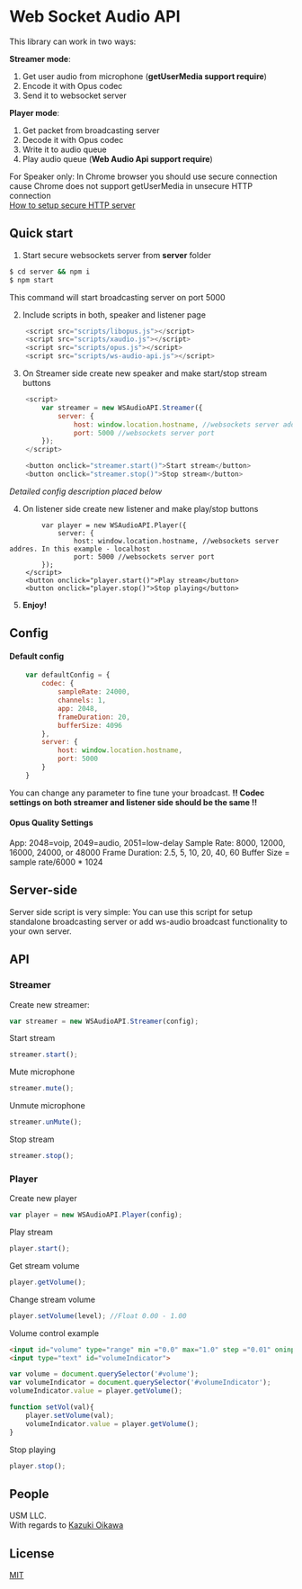 Web Socket Audio API
====================

This library can work in two ways:  

**Streamer mode**:  
  1.  Get user audio from microphone (**getUserMedia support require**)  
  2.  Encode it with Opus codec  
  3.  Send it to websocket server  
  
**Player mode**:  
  1.  Get packet from broadcasting server  
  2.  Decode it with Opus codec  
  3.  Write it to audio queue  
  4.  Play audio queue (**Web Audio Api support require**)  
   
 For Speaker only:
 In Chrome browser you should use secure connection cause Chrome does not support getUserMedia in unsecure HTTP connection  
 [How to setup secure HTTP server](https://docs.nodejitsu.com/articles/HTTP/servers/how-to-create-a-HTTPS-server) 
 
Quick start
-----------

1. Start secure websockets server from **server** folder
```bash
$ cd server && npm i
$ npm start
```
This command will start broadcasting server on port 5000

2. Include scripts in both, speaker and listener page
```js
    <script src="scripts/libopus.js"></script>
    <script src="scripts/xaudio.js"></script>
    <script src="scripts/opus.js"></script>
    <script src="scripts/ws-audio-api.js"></script>
```

3. On Streamer side create new speaker and make start/stop stream buttons
```js
    <script>
        var streamer = new WSAudioAPI.Streamer({
            server: {
                host: window.location.hostname, //websockets server addres. In this example - localhost
                port: 5000 //websockets server port
        });
    </script>

    <button onclick="streamer.start()">Start stream</button>
    <button onclick="streamer.stop()">Stop stream</button>
```
*Detailed config description placed below*

4. On listener side create new listener and make play/stop buttons
```<script>
        var player = new WSAudioAPI.Player({
            server: {
                host: window.location.hostname, //websockets server addres. In this example - localhost
                port: 5000 //websockets server port
        });
    </script>
    <button onclick="player.start()">Play stream</button>
    <button onclick="player.stop()">Stop playing</button>
```

5. **Enjoy!**

Config
------

#### Default config
```js
    var defaultConfig = { 
        codec: {
            sampleRate: 24000,
            channels: 1,
            app: 2048,
            frameDuration: 20,
            bufferSize: 4096
        },
        server: {
            host: window.location.hostname,
            port: 5000
        }
    }
```

You can change any parameter to fine tune your broadcast.
**!! Codec settings on both streamer and listener side should be the same !!**

#### Opus Quality Settings

App: 2048=voip, 2049=audio, 2051=low-delay
Sample Rate: 8000, 12000, 16000, 24000, or 48000
Frame Duration: 2.5, 5, 10, 20, 40, 60
Buffer Size = sample rate/6000 * 1024

Server-side
-----------
Server side script is very simple:
You can use this script for setup standalone broadcasting server or add ws-audio broadcast functionality to your own server.

API
---

### Streamer

Create new streamer:
```js
var streamer = new WSAudioAPI.Streamer(config);
```

Start stream
```js
streamer.start();
```

Mute microphone
```js
streamer.mute();
```

Unmute microphone
```js
streamer.unMute();
```

Stop stream
```js
streamer.stop();
```

### Player

Create new player
```js
var player = new WSAudioAPI.Player(config);
```

Play stream
```js
player.start();
```

Get stream volume
```js
player.getVolume();
```

Change stream volume
```js
player.setVolume(level); //Float 0.00 - 1.00
```

Volume control example
```html
<input id="volume" type="range" min ="0.0" max="1.0" step ="0.01" oninput="setVol(this.value)" oninput="setVol(this.value)" style="-webkit-appearance: slider-vertical">
<input type="text" id="volumeIndicator">
```
```js
var volume = document.querySelector('#volume');
var volumeIndicator = document.querySelector('#volumeIndicator');
volumeIndicator.value = player.getVolume();

function setVol(val){
    player.setVolume(val);
    volumeIndicator.value = player.getVolume();
}
```

Stop playing
```js
player.stop();
```

## People
USM LLC.  
With regards to [Kazuki Oikawa](https://github.com/kazuki)


## License

  [MIT](LICENSE)